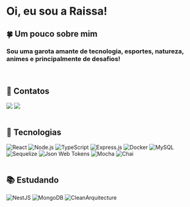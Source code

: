 
# Oi, eu sou a Raissa!


## 🍀 Um pouco sobre mim

### Sou uma garota amante de tecnologia, esportes, natureza, animes e principalmente de desafios! 

<br />

## 📱 Contatos 
  
<div align="left"> 
  <a href = "mailto:rai.celos20@gmail.com"><img src="https://img.shields.io/badge/-Gmail-%23333?style=for-the-badge&logo=gmail&logoColor=red" target="_blank"></a>
  <a href="https://www.linkedin.com/in/raissavasconcels" target="_blank"><img src="https://img.shields.io/badge/-LinkedIn-%230077B5?style=for-the-badge&logo=linkedin&logoColor=white" target="_blank"></a> 
</div>

<br />

## 🚀 Tecnologias

<div style="display: inline_block">
  <img
    src="https://img.shields.io/badge/React-20232A?style=for-the-badge&logo=react&logoColor=61DAFB"
    alt="React"
  >
  <img
    src="https://img.shields.io/badge/Node.js-339933?style=for-the-badge&logo=nodedotjs&logoColor=white"
    alt="Node.js"
  >
  <img
    src="https://img.shields.io/badge/TypeScript-007ACC?style=for-the-badge&logo=typescript&logoColor=white"
    alt="TypeScript"
  />
  <img
    src="https://img.shields.io/badge/Express.js-000000?style=for-the-badge&logo=express&logoColor=white"
    alt="Express.js"
  />
  <img
    src="https://img.shields.io/badge/Docker-2496ED?style=for-the-badge&logo=docker&logoColor=white"
    alt="Docker"
  />
  <img
    src="https://img.shields.io/badge/MySQL-005C84?style=for-the-badge&logo=mysql&logoColor=white"
    alt="MySQL"
  />
  <img
    src="https://img.shields.io/badge/Sequelize-1572b6?style=for-the-badge&logo=sequelize&logoColor=white"
    alt="Sequelize"
  />
  <img
    src="https://img.shields.io/badge/JWT-000000?style=for-the-badge&logo=JSON%20web%20tokens&logoColor=white"
    alt="Json Web Tokens"
  />
  <img
    src="https://img.shields.io/badge/Mocha-8D6748?style=for-the-badge&logo=Mocha&logoColor=white"
    alt="Mocha"
  />
  <img
    src="https://img.shields.io/badge/chai-A30701?style=for-the-badge&logo=chai&logoColor=white"
    alt="Chai"
  />
</div>

<br />

## 📚 Estudando 

 <div style="display: inline_block">
  <img
    src="https://img.shields.io/badge/nestjs-E0234E?style=for-the-badge&logo=nestjs&logoColor=white"
    alt="NestJS"
  />
  <img
    src="https://img.shields.io/badge/MongoDB-4EA94B?style=for-the-badge&logo=mongodb&logoColor=white"
    alt="MongoDB"
  />
  <img
    src="https://img.shields.io/badge/Clean_Architecture-20232A?style=for-the-badge&logoColor=61DAFB"
    alt="CleanArquitecture"
  />
 </div>
  
<br />
  

 <br />  
  

